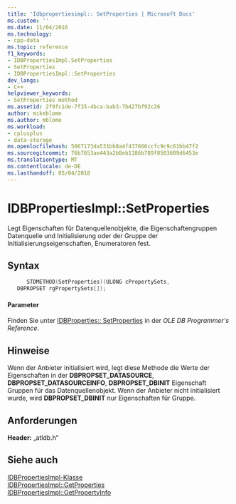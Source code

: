 ```yaml
---
title: 'Idbpropertiesimpl:: SetProperties | Microsoft Docs'
ms.custom: ''
ms.date: 11/04/2016
ms.technology:
- cpp-data
ms.topic: reference
f1_keywords:
- IDBPropertiesImpl.SetProperties
- SetProperties
- IDBPropertiesImpl::SetProperties
dev_langs:
- C++
helpviewer_keywords:
- SetProperties method
ms.assetid: 2f9fc1de-7f35-4bca-bab3-7b427bf92c26
author: mikeblome
ms.author: mblome
ms.workload:
- cplusplus
- data-storage
ms.openlocfilehash: 5067173da531bb8a4f437666ccfc9c9c61bb47f2
ms.sourcegitcommit: 76b7653ae443a2b8eb1186b789f8503609d6453e
ms.translationtype: MT
ms.contentlocale: de-DE
ms.lasthandoff: 05/04/2018
---
```

# <a name="idbpropertiesimplsetproperties"></a>IDBPropertiesImpl::SetProperties
Legt Eigenschaften für Datenquellenobjekte, die Eigenschaftengruppen Datenquelle und Initialisierung oder der Gruppe der Initialisierungseigenschaften, Enumeratoren fest.  
  
## <a name="syntax"></a>Syntax  
  
```cpp
      STDMETHOD(SetProperties)(ULONG cPropertySets,   
   DBPROPSET rgPropertySets[]);  
```  
  
#### <a name="parameters"></a>Parameter  
 Finden Sie unter [IDBProperties:: SetProperties](https://msdn.microsoft.com/en-us/library/ms723049.aspx) in der *OLE DB Programmer's Reference*.  
  
## <a name="remarks"></a>Hinweise  
 Wenn der Anbieter initialisiert wird, legt diese Methode die Werte der Eigenschaften in der **DBPROPSET_DATASOURCE**, **DBPROPSET_DATASOURCEINFO**, **DBPROPSET_DBINIT** Eigenschaft Gruppen für das Datenquellenobjekt. Wenn der Anbieter nicht initialisiert wurde, wird **DBPROPSET_DBINIT** nur Eigenschaften für Gruppe.  
  
## <a name="requirements"></a>Anforderungen  
 **Header:** „atldb.h“  
  
## <a name="see-also"></a>Siehe auch  
 [IDBPropertiesImpl-Klasse](../../data/oledb/idbpropertiesimpl-class.md)   
 [IDBPropertiesImpl::GetProperties](../../data/oledb/idbpropertiesimpl-getproperties.md)   
 [IDBPropertiesImpl::GetPropertyInfo](../../data/oledb/idbpropertiesimpl-getpropertyinfo.md)